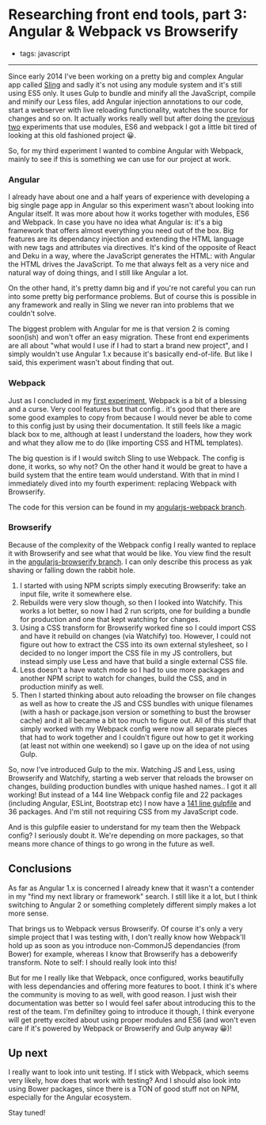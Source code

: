 # Researching front end tools, part 3: Angular & Webpack vs Browserify
- tags: javascript

---

Since early 2014 I've been working on a pretty big and complex Angular app called [Sling](http://getsling.com) and sadly it's not using any module system and it's still using ES5 only. It uses Gulp to bundle and minify all the JavaScript, compile and minify our Less files, add Angular injection annotations to our code, start a webserver with live reloading functionality, watches the source for changes and so on. It actually works really well but after doing the [previous](http://www.mixedcase.nl/articles/2015/05/17/research-front-end-part-1/) [two](http://www.mixedcase.nl/articles/2015/05/31/research-front-end-part-2/) experiments that use modules, ES6 and webpack I got a little bit tired of looking at this old fashioned project 😀.

So, for my third experiment I wanted to combine Angular with Webpack, mainly to see if this is something we can use for our project at work.

### Angular
I already have about one and a half years of experience with developing a big single page app in Angular so this experiment wasn't about looking into Angular itself. It was more about how it works together with modules, ES6 and Webpack. In case you have no idea what Angular is: it's a big framework that offers almost everything you need out of the box. Big features are its dependancy injection and extending the HTML language with new tags and attributes via directives. It's kind of the opposite of React and Deku in a way, where the JavaScript generates the HTML: with Angular the HTML drives the JavaScript. To me that always felt as a very nice and natural way of doing things, and I still like Angular a lot.

On the other hand, it's pretty damn big and if you're not careful you can run into some pretty big performance problems. But of course this is possible in any framework and really in Sling we never ran into problems that we couldn't solve.

The biggest problem with Angular for me is that version 2 is coming soon(ish) and won't offer an easy migration. These front end experiments are all about "what would I use if I had to start a brand new project", and I simply wouldn't use Angular 1.x because it's basically end-of-life. But like I said, this experiment wasn't about finding that out.

### Webpack
Just as I concluded in my [first experiment](http://www.mixedcase.nl/articles/2015/05/17/research-front-end-part-1/), Webpack is a bit of a blessing and a curse. Very cool features but that config.. it's good that there are some good examples to copy from because I would never be able to come to this config just by using their documentation. It still feels like a magic black box to me, although at least I understand the loaders, how they work and what they allow me to do (like importing CSS and HTML templates).

The big question is if I would switch Sling to use Webpack. The config is done, it works, so why not? On the other hand it would be great to have a build system that the entire team would understand. With that in mind I immediately dived into my fourth experiment: replacing Webpack with Browserify.

The code for this version can be found in my [angularjs-webpack branch](https://github.com/kevinrenskers/js-skeleton/tree/angularjs-webpack).

### Browserify
Because of the complexity of the Webpack config I really wanted to replace it with Browserify and see what that would be like. You view find the result in the [angularjs-browserify branch](https://github.com/kevinrenskers/js-skeleton/tree/angularjs-browserify). I can only describe this process as yak shaving or falling down the rabbit hole.

1. I started with using NPM scripts simply executing Browserify: take an input file, write it somewhere else.
2. Rebuilds were very slow though, so then I looked into Watchify. This works a lot better, so now I had 2 run scripts, one for building a bundle for production and one that kept watching for changes.
3. Using a CSS transform for Browserify worked fine so I could import CSS and have it rebuild on changes (via Watchify) too. However, I could not figure out how to extract the CSS into its own external stylesheet, so I decided to no longer import the CSS file in my JS controllers, but instead simply use Less and have that build a single external CSS file.
4. Less doesn't a have watch mode so I had to use more packages  and another NPM script to watch for changes, build the CSS, and in production minify as well.
5. Then I started thinking about auto reloading the browser on file changes as well as how to create the JS and CSS bundles with unique filenames (with a hash or package.json version or something to bust the browser cache) and it all became a bit too much to figure out. All of this stuff that simply worked with my Webpack config were now all separate pieces that had to work together and I couldn't figure out how to get it working (at least not within one weekend) so I gave up on the idea of not using Gulp.

So, now I've introduced Gulp to the mix. Watching JS and Less, using Browserify and Watchify, starting a web server that reloads the browser on changes, building production bundles with unique hashed names.. I got it all working! But instead of a 144 line Webpack config file and 22 packages (including Angular, ESLint, Bootstrap etc) I now have a [141 line gulpfile](https://github.com/kevinrenskers/js-skeleton/blob/angularjs-browserify/gulpfile.js) and 36 packages. And I'm still not requiring CSS from my JavaScript code.

And is this gulpfile easier to understand for my team then the Webpack config? I seriously doubt it. We're depending on more packages, so that means more chance of things to go wrong in the future as well.

## Conclusions
As far as Angular 1.x is concerned I already knew that it wasn't a contender in my "find my next library or framework" search. I still like it a lot, but I think switching to Angular 2 or something completely different simply makes a lot more sense.

That brings us to Webpack versus Browserify. Of course it's only a very simple project that I was testing with, I don't really know how Webpack'll hold up as soon as you introduce non-CommonJS dependancies (from Bower) for example, whereas I know that Browserify has a debowerify transform. Note to self: I should really look into this!

But for me I really like that Webpack, once configured, works beautifully with less dependancies and offering more features to boot. I think it's where the community is moving to as well, with good reason. I just wish their documentation was better so I would feel safer about introducing this to the rest of the team. I'm definiltey going to introduce it though, I think everyone will get pretty excited about using proper modules and ES6 (and won't even care if it's powered by Webpack or Browserify and Gulp anyway 😀)!

## Up next
I really want to look into unit testing. If I stick with Webpack, which seems very likely, how does that work with testing? And I should also look into using Bower packages, since there is a TON of good stuff not on NPM, especially for the Angular ecosystem.

Stay tuned!